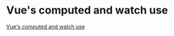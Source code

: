 # Vue's computed and watch use
[Vue's computed and watch use](https://aiwithcloud.com/2022/09/19/vues_computed_and_watch_use/)